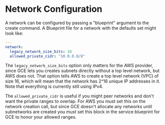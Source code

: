 # Network Configuration

A network can be configured by passing a "blueprint" argument to the create
command.  A Blueprint file for a network with the defaults set might look like:

```yaml
---
network:
  legacy_network_size_bits: 16
  allowed_private_cidr: "10.0.0.0/8"
```

The `legacy_network_size_bits` option only matters for the AWS provider, since
GCE lets you creates subnets directly without a top level network, but AWS does
not.  That option tells AWS to create a top level network (VPC) of size 16,
which will mean that the network has 2^16 unique IP addresses in it.  Note that
everything is currently still using IPv4.

The `allowed_private_cidr` is useful if you might peer networks and don't want
the private ranges to overlap.  For AWS you must set this on the network
creation call, but since GCE doesn't allocate any networks until subnetworks are
created you must set this block in the service blueprint for GCE to honor your
allowed ranges.

